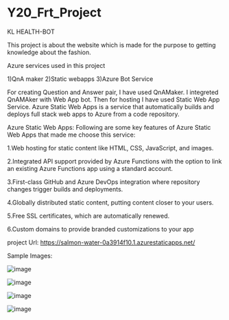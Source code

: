 # Y20_Frt_Project

KL HEALTH-BOT


This project is about the website which is made for the purpose to getting knowledge about the fashion.

Azure services used in this project


1)QnA maker 2)Static webapps 3)Azure Bot Service

For creating Question and Answer pair, I have used QnAMaker. I integreted QnAMAker with Web App bot. Then for hosting I have used Static Web App Service. Azure Static Web Apps is a service that automatically builds and deploys full stack web apps to Azure from a code repository.

Azure Static Web Apps:
Following are some key features of Azure Static Web Apps that made me choose this service:

1.Web hosting for static content like HTML, CSS, JavaScript, and images.

2.Integrated API support provided by Azure Functions with the option to link an existing Azure Functions app using a standard account.

3.First-class GitHub and Azure DevOps integration where repository changes trigger builds and deployments.

4.Globally distributed static content, putting content closer to your users.

5.Free SSL certificates, which are automatically renewed.

6.Custom domains to provide branded customizations to your app

project Url: https://salmon-water-0a3914f10.1.azurestaticapps.net/

Sample Images:

![image](https://user-images.githubusercontent.com/90965672/173224285-fd4aa8d4-fc45-4b7f-a003-d7ac48362751.png)

![image](https://user-images.githubusercontent.com/90965672/173224347-e874b249-d8f6-4591-b22d-eeb676954c6f.png)

![image](https://user-images.githubusercontent.com/90965672/173224408-cef3c5de-c1c6-47b1-9d24-5b2acfcca635.png)

![image](https://user-images.githubusercontent.com/90965672/173224412-bad144f4-1bcd-4cdb-9306-a597a3c38192.png)

